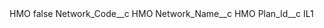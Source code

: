<?xml version="1.0" encoding="UTF-8"?>
<CustomMetadata xmlns="http://soap.sforce.com/2006/04/metadata" xmlns:xsi="http://www.w3.org/2001/XMLSchema-instance" xmlns:xsd="http://www.w3.org/2001/XMLSchema">
    <label>HMO</label>
    <protected>false</protected>
    <values>
        <field>Network_Code__c</field>
        <value xsi:type="xsd:string">HMO</value>
    </values>
    <values>
        <field>Network_Name__c</field>
        <value xsi:type="xsd:string">HMO</value>
    </values>
    <values>
        <field>Plan_Id__c</field>
        <value xsi:type="xsd:string">IL1</value>
    </values>
</CustomMetadata>
